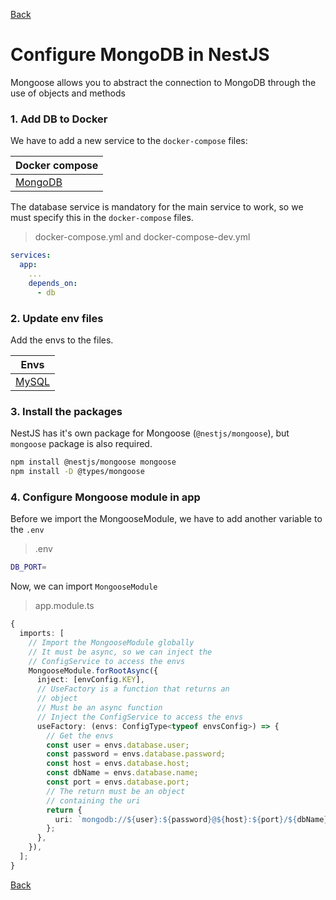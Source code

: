 [Back](../NestJS.md)

# Configure MongoDB in NestJS

Mongoose allows you to abstract the connection to MongoDB through the use of objects and methods

### 1. Add DB to Docker

We have to add a new service to the `docker-compose` files:

| Docker compose                                  |
| ----------------------------------------------- |
| [MongoDB](../database/dockerization.md#mongodb) |

The database service is mandatory for the main service to work, so we must specify this in the `docker-compose` files.

> docker-compose.yml and docker-compose-dev.yml

```yaml
services:
  app:
    ...
    depends_on:
      - db
```

### 2. Update env files

Add the envs to the files.

| Envs                                          |
| --------------------------------------------- |
| [MySQL](../database/dockerization.md#mongodb) |

### 3. Install the packages

NestJS has it's own package for Mongoose (`@nestjs/mongoose`), but `mongoose` package is also required.

```bash
npm install @nestjs/mongoose mongoose
npm install -D @types/mongoose
```

### 4. Configure Mongoose module in app

Before we import the MongooseModule, we have to add another variable to the `.env`

> .env

```bash
DB_PORT=
```

Now, we can import `MongooseModule`

> app.module.ts

```typescript
{
  imports: [
    // Import the MongooseModule globally
    // It must be async, so we can inject the
    // ConfigService to access the envs
    MongooseModule.forRootAsync({
      inject: [envConfig.KEY],
      // UseFactory is a function that returns an
      // object
      // Must be an async function
      // Inject the ConfigService to access the envs
      useFactory: (envs: ConfigType<typeof envsConfig>) => {
        // Get the envs
        const user = envs.database.user;
        const password = envs.database.password;
        const host = envs.database.host;
        const dbName = envs.database.name;
        const port = envs.database.port;
        // The return must be an object
        // containing the uri
        return {
          uri: `mongodb://${user}:${password}@${host}:${port}/${dbName}?authSource=admin`,
        };
      },
    }),
  ];
}
```

[Back](../NestJS.md)
